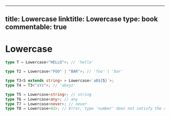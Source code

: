 
---
title: Lowercase
linktitle: Lowercase
type: book
commentable: true
---

# Lowercase

```ts
type T = Lowercase<"HELLO">; // 'hello'

type T2 = Lowercase<"FOO" | "BAR">; // 'foo' | 'bar'

type T3<S extends string> = Lowercase<`aB${S}`>;
type T4 = T3<"xYz">; // 'abxyz'

type T5 = Lowercase<string>; // string
type T6 = Lowercase<any>; // any
type T7 = Lowercase<never>; // never
type T8 = Lowercase<42>; // Error, type 'number' does not satisfy the constraint 'string'
```

    